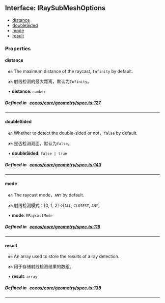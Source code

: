 ## Interface: IRaySubMeshOptions

- [distance](#distance)
- [doubleSided](#doubleSided)
- [mode](#mode)
- [result](#result)

### Properties

#### distance

<div style="margin-left: 10px;">




**`en`** 
The maximum distance of the raycast, `Infinity` by default.




**`zh`** 
射线检测的最大距离，默认为`Infinity`。



• **distance**: ``number``

</div>


##### Defined in &nbsp;   [cocos/core/geometry/spec.ts:127](https://github.com/cocos-creator/engine/blob/c7bf6b8a9/cocos/core/geometry/spec.ts#L127)&nbsp;

___
#### doubleSided

<div style="margin-left: 10px;">




**`en`** 
Whether to detect the double-sided or not，`false` by default.




**`zh`** 
是否检测双面，默认为`false`。



• **doubleSided**: ``false | true``

</div>


##### Defined in &nbsp;   [cocos/core/geometry/spec.ts:143](https://github.com/cocos-creator/engine/blob/c7bf6b8a9/cocos/core/geometry/spec.ts#L143)&nbsp;

___
#### mode

<div style="margin-left: 10px;">




**`en`** 
The raycast mode，`ANY` by default.




**`zh`** 
射线检测模式：[0, 1, 2]=>[`ALL`, `CLOSEST`, `ANY`]



• **mode**: ``ERaycastMode``

</div>


##### Defined in &nbsp;   [cocos/core/geometry/spec.ts:119](https://github.com/cocos-creator/engine/blob/c7bf6b8a9/cocos/core/geometry/spec.ts#L119)&nbsp;

___
#### result

<div style="margin-left: 10px;">




**`en`** 
An array used to store the results of a ray detection.




**`zh`** 
用于存储射线检测结果的数组。



• **result**: ``array``

</div>


##### Defined in &nbsp;   [cocos/core/geometry/spec.ts:135](https://github.com/cocos-creator/engine/blob/c7bf6b8a9/cocos/core/geometry/spec.ts#L135)&nbsp;

___
